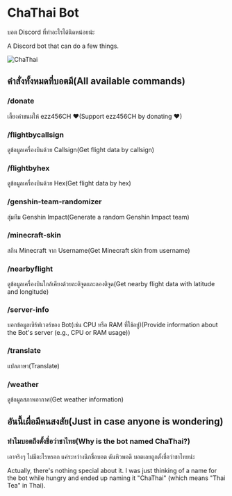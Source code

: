 # ChaThai Bot

บอต Discord ที่ทำอะไรได้นิดหน่อยน่ะ

A Discord bot that can do a few things.

![ChaThai](https://ezz456ch.xyz/chathai.png)

## คำสั่งทั้งหมดที่บอตมี(All available commands)

### /donate

เลี้ยงค่าขนมให้ ezz456CH ❤(Support ezz456CH by donating ❤)

### /flightbycallsign

ดูข้อมูลเครื่องบินด้วย Callsign(Get flight data by callsign)

### /flightbyhex

ดูข้อมูลเครื่องบินด้วย Hex(Get flight data by hex)

### /genshin-team-randomizer

สุ่มทีม Genshin Impact(Generate a random Genshin Impact team)

### /minecraft-skin

สกิน Minecraft จาก Username(Get Minecraft skin from username)

### /nearbyflight

ดูข้อมูลเครื่องบินใกล้เคียงด้วยละติจูดและลองติจูด(Get nearby flight data with latitude and longitude)

### /server-info

บอกข้อมูลเซิร์ฟเวอร์ของ Bot(เช่น CPU หรือ RAM ที่ใช้อยู่)(Provide information about the Bot\'s server (e.g., CPU or RAM usage))

### /translate

แปลภาษา(Translate)

### /weather

ดูข้อมูลสภาพอากาศ(Get weather information)

## อันนี้เผื่อมีคนสงสัย(Just in case anyone is wondering)

### ทำไมบอตถึงตั้งชื่อว่าชาไทย(Why is the bot named ChaThai?)

เอาจริงๆ ไม่มีอะไรหรอก แค่ระหว่างนึกชื่อบอต ดันหิวพอดี บอตเลยถูกตั้งชื่อว่าชาไทยน่ะ

Actually, there's nothing special about it. I was just thinking of a name for the bot while hungry and ended up naming it "ChaThai" (which means "Thai Tea" in Thai).